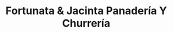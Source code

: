 ---
title: "Fortunata & Jacinta Panadería Y Churrería"
url: /morelia/fortunata-und-jacinta-panaderia-y-churreria/
shop: Bäckerei
---